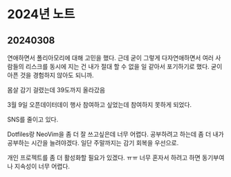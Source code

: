 # 2024년 노트

## 20240308

연애하면서 폴리아모리에 대해 고민을 했다. 근데 굳이 그렇게 다자연애하면서 여러 사람들의 리스크를 동시에 지는 건 내가 절대 할 수 없을 일 같아서 포기하기로 했다. 굳이 아픈 것을 경험하지 않아도 되니까.

몸살 감기 걸렸는데 39도까지 올라갔음

3월 9일 오픈데이터데이 행사 참여하고 싶었는데 참여하지 못하게 되었다.

SNS를 줄이고 있다.

Dotfiles랑 NeoVim을 좀 더 잘 쓰고싶은데 너무 어렵다. 공부하려고 하는데 좀 더 내가 공부하는 시간을 늘려야겠다. 일단 주말까지는 감기 회복을 우선으로.

개인 프로젝트를 좀 더 활성화할 필요가 있겠다. ㅠㅠ 너무 혼자서 하려고 하면 동기부여나 지속성이 너무 어렵다.
